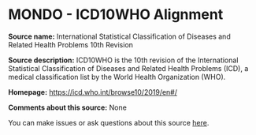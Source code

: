 # MONDO - ICD10WHO Alignment

**Source name:** International Statistical Classification of Diseases and Related Health Problems 10th Revision

**Source description:** ICD10WHO is the 10th revision of the International Statistical Classification of Diseases and Related Health Problems (ICD), a medical classification list by the World Health Organization (WHO).

**Homepage:** https://icd.who.int/browse10/2019/en#/

**Comments about this source:** None





You can make issues or ask questions about this source [here](https://github.com/monarch-initiative/mondo-ingest/issues).

